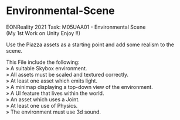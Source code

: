 # Environmental-Scene
EONReality 2021 Task: M05UAA01 - Environmental Scene  
(My 1st Work on Unity Enjoy !!)  

Use the Piazza assets as a starting point and add some realism to the scene.  

This File include the following:  
» A suitable Skybox environment.  
» All assets must be scaled and textured correctly.  
» At least one asset which emits light.  
» A minimap displaying a top-down view of the environment.  
» A UI feature that lives within the world.  
» An asset which uses a Joint.  
» At least one use of Physics.  
» The environment must use 3d sound.  
